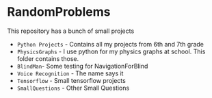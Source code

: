 # RandomProblems
This repository has a bunch of small projects
* `Python Projects` - Contains all my projects from 6th and 7th grade
* `PhysicsGraphs` - I use python for my physics graphs at school. This folder contains those.
* `BlindMan`- Some testing for NavigationForBlind
* `Voice Recognition` - The name says it
* `Tensorflow` - Small tensorflow projects
* `SmallQuestions` - Other Small Questions
